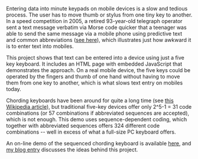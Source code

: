 Entering data into minute keypads on mobile devices is a slow and tedious process.  The user has to move thumb or stylus from one tiny key to another.  In a speed competition in 2005, a retired 93-year-old telegraph operator sent a text message verbatim via Morse code quicker that a teenager was able to send the same message via a mobile phone using predictive text and common abbreviations (<a href='http://www.engadget.com/2005/05/06/morse-code-trumps-sms-in-head-to-head-speed-texting-combat/'>see here</a>), which illustrates just how awkward it is to enter text into mobiles.

This project shows that text can be entered into a device using just a five key keyboard.  It includes an HTML page with embedded JavaScript that demonstrates the approach.  On a real mobile device, the five keys could be operated by the fingers and thumb of one hand without having to move them from one key to another, which is what slows text entry on mobiles today.

Chording keyboards have been around for quite a long time (see <a href='http://en.wikipedia.org/wiki/Chording_keyboard'>this Wikipedia article</a>), but traditional five-key devices offer only 2^5-1 = 31 code combinations (or 57 combinations if abbreviated sequences are accepted), which is not enough.  This demo uses sequence-dependent coding, which together with abbreviated sequences offers 324 different code combinations -- well in excess of what a full-size PC keyboard offers.

An on-line demo of the sequenced chording keyboard is available <a href='http://turton.co.za/chordingKeyboard/chordingKeyboard.html'>here</a>, and <a href='http://trevors-trinkets.blogspot.com/2007/07/five-finger-keyboards.html'>my blog entry</a> discusses the ideas behind this project.